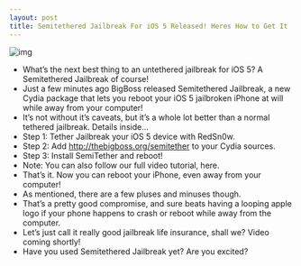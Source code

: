 ```yaml
---
layout: post
title: Semitethered Jailbreak For iOS 5 Released! Heres How to Get It
---
```

![img](http://media.idownloadblog.com/wp-content/uploads/2011/06/iOS-5-jailbreak.jpeg)
* What’s the next best thing to an untethered jailbreak for iOS 5? A Semitethered Jailbreak of course!
* Just a few minutes ago BigBoss released Semitethered Jailbreak, a new Cydia package that lets you reboot your iOS 5 jailbroken iPhone at will while away from your computer!
* It’s not without it’s caveats, but it’s a whole lot better than a normal tethered jailbreak. Details inside…
* Step 1: Tether Jailbreak your iOS 5 device with RedSn0w.
* Step 2: Add http://thebigboss.org/semitether to your Cydia sources.
* Step 3: Install SemiTether and reboot!
* Note: You can also follow our full video tutorial, here.
* That’s it. Now you can reboot your iPhone, even away from your computer!
* As mentioned, there are a few pluses and minuses though.
* That’s a pretty good compromise, and sure beats having a looping apple logo if your phone happens to crash or reboot while away from the computer.
* Let’s just call it really good jailbreak life insurance, shall we? Video coming shortly!
* Have you used Semitethered Jailbreak yet? Are you excited?

